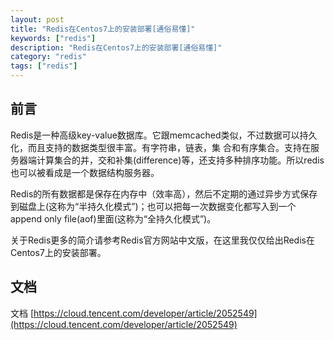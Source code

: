 ```yaml
---
layout: post
title: "Redis在Centos7上的安装部署[通俗易懂]"
keywords: ["redis"]
description: "Redis在Centos7上的安装部署[通俗易懂]"
category: "redis"
tags: ["redis"]
---
```


## 前言
Redis是一种高级key-value数据库。它跟memcached类似，不过数据可以持久化，而且支持的数据类型很丰富。有字符串，链表，集 合和有序集合。支持在服务器端计算集合的并，交和补集(difference)等，还支持多种排序功能。所以redis也可以被看成是一个数据结构服务器。

Redis的所有数据都是保存在内存中（效率高），然后不定期的通过异步方式保存到磁盘上(这称为“半持久化模式”)；也可以把每一次数据变化都写入到一个append only file(aof)里面(这称为“全持久化模式”)。

关于Redis更多的简介请参考Redis官方网站中文版，在这里我仅仅给出Redis在Centos7上的安装部署。


## 文档
文档 [https://cloud.tencent.com/developer/article/2052549](https://cloud.tencent.com/developer/article/2052549)

